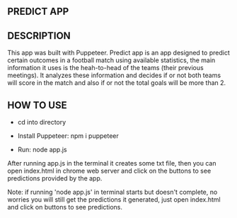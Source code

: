 ## PREDICT APP

## DESCRIPTION

This app was built with Puppeteer. Predict app is an app designed to predict certain outcomes in a football match using available statistics, the main information it uses is the heah-to-head of the teams (their previous meetings). It analyzes these information and decides if or not both teams will score in the match and also if or not the total goals will be more than 2.

## HOW TO USE

* cd into directory

* Install Puppeteer: npm i puppeteer

* Run: node app.js

After running app.js in the terminal it creates some txt file, then you can open index.html in chrome web server and click on the buttons to see predictions provided by the app.

Note: if running 'node app.js' in terminal starts but doesn't complete, no worries you will still get the predictions it generated, just open index.html and click on buttons to see predictions.
